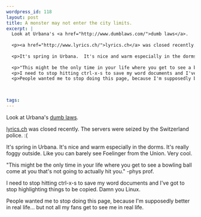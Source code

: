 ```yaml
--- 
wordpress_id: 118
layout: post
title: A monster may not enter the city limits.
excerpt: |
  Look at Urbana's <a href="http://www.dumblaws.com/">dumb laws</a>.
  
  <p><a href="http://www.lyrics.ch/">lyrics.ch</a> was closed recently.  The servers were seized by the Switzerland police.  :(
  
  <p>It's spring in Urbana.  It's nice and warm especially in the dorms.  It's really foggy outside.  Like you can barely see Foelinger from the Union.  Very cool.
  
  <p>"This might be the only time in your life where you get to see a bowling ball come at you that's not going to actually hit you." -phys prof.
  <p>I need to stop hitting ctrl-x-s to save my word documents and I've got to stop highlighting things to be copied.  Damn you Linux.
  <p>People wanted me to stop doing this page, because I'm supposedly better in real life... but not all my fans get to see me in real life.
  


tags: 
---
```


Look at Urbana's <a href="http://www.dumblaws.com/">dumb laws</a>.

<p><a href="http://www.lyrics.ch/">lyrics.ch</a> was closed recently.  The servers were seized by the Switzerland police.  :(

<p>It's spring in Urbana.  It's nice and warm especially in the dorms.  It's really foggy outside.  Like you can barely see Foelinger from the Union.  Very cool.

<p>"This might be the only time in your life where you get to see a bowling ball come at you that's not going to actually hit you." -phys prof.
<p>I need to stop hitting ctrl-x-s to save my word documents and I've got to stop highlighting things to be copied.  Damn you Linux.
<p>People wanted me to stop doing this page, because I'm supposedly better in real life... but not all my fans get to see me in real life.

